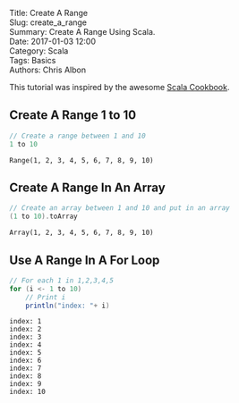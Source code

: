 Title: Create A Range   
Slug: create_a_range  
Summary: Create A Range Using Scala.  
Date: 2017-01-03 12:00  
Category: Scala  
Tags: Basics  
Authors: Chris Albon 

This tutorial was inspired by the awesome [Scala Cookbook](http://amzn.to/2lxbrxN).

## Create A Range 1 to 10


```scala
// Create a range between 1 and 10
1 to 10
```




    Range(1, 2, 3, 4, 5, 6, 7, 8, 9, 10)



## Create A Range In An Array


```scala
// Create an array between 1 and 10 and put in an array
(1 to 10).toArray
```




    Array(1, 2, 3, 4, 5, 6, 7, 8, 9, 10)



## Use A Range In A For Loop


```scala
// For each 1 in 1,2,3,4,5
for (i <- 1 to 10) 
    // Print i
    println("index: "+ i)
```

    index: 1
    index: 2
    index: 3
    index: 4
    index: 5
    index: 6
    index: 7
    index: 8
    index: 9
    index: 10

